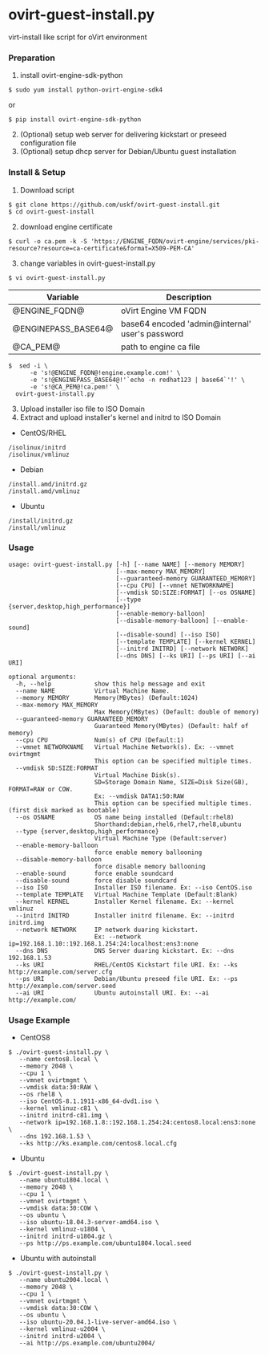 ovirt-guest-install.py
======================
virt-install like script for oVirt environment

### Preparation ###

1. install ovirt-engine-sdk-python
```
$ sudo yum install python-ovirt-engine-sdk4
```
or
```
$ pip install ovirt-engine-sdk-python
```
2. (Optional) setup web server for delivering kickstart or preseed configuration file
3. (Optional) setup dhcp server for Debian/Ubuntu guest installation

### Install & Setup ###

1. Download script
```
$ git clone https://github.com/uskf/ovirt-guest-install.git
$ cd ovirt-guest-install
```
2. download engine certificate
```
$ curl -o ca.pem -k -S 'https://ENGINE_FQDN/ovirt-engine/services/pki-resource?resource=ca-certificate&format=X509-PEM-CA'
```
3. change variables in ovirt-guest-install.py
```
$ vi ovirt-guest-install.py
```

|Variable|Description|
|-|-|
|@ENGINE_FQDN@|oVirt Engine VM FQDN|
|@ENGINEPASS_BASE64@|base64 encoded 'admin@internal' user's password|
|@CA_PEM@|path to engine ca file|

```
$  sed -i \
      -e 's!@ENGINE_FQDN@!engine.example.com!' \
      -e 's!@ENGINEPASS_BASE64@!'`echo -n redhat123 | base64`'!' \
      -e 's!@CA_PEM@!ca.pem!' \
  ovirt-guest-install.py
```
3. Upload installer iso file to ISO Domain
4. Extract and upload installer's kernel and initrd to ISO Domain
 - CentOS/RHEL
```
/isolinux/initrd
/isolinux/vmlinuz
```
 - Debian
```
/install.amd/initrd.gz
/install.amd/vmlinuz
```
 - Ubuntu
```
/install/initrd.gz
/install/vmlinuz
```

### Usage ###
```
usage: ovirt-guest-install.py [-h] [--name NAME] [--memory MEMORY]
                              [--max-memory MAX_MEMORY]
                              [--guaranteed-memory GUARANTEED_MEMORY]
                              [--cpu CPU] [--vmnet NETWORKNAME]
                              [--vmdisk SD:SIZE:FORMAT] [--os OSNAME]
                              [--type {server,desktop,high_performance}]
                              [--enable-memory-balloon]
                              [--disable-memory-balloon] [--enable-sound]
                              [--disable-sound] [--iso ISO]
                              [--template TEMPLATE] [--kernel KERNEL]
                              [--initrd INITRD] [--network NETWORK]
                              [--dns DNS] [--ks URI] [--ps URI] [--ai URI]

optional arguments:
  -h, --help            show this help message and exit
  --name NAME           Virtual Machine Name.
  --memory MEMORY       Memory(MBytes) (Default:1024)
  --max-memory MAX_MEMORY
                        Max Memory(MBytes) (Default: double of memory)
  --guaranteed-memory GUARANTEED_MEMORY
                        Guaranteed Memory(MBytes) (Default: half of memory)
  --cpu CPU             Num(s) of CPU (Default:1)
  --vmnet NETWORKNAME   Virtual Machine Network(s). Ex: --vmnet ovirtmgmt
                        This option can be specified multiple times.
  --vmdisk SD:SIZE:FORMAT
                        Virtual Machine Disk(s).
                        SD=Storage Domain Name, SIZE=Disk Size(GB), FORMAT=RAW or COW.
                        Ex: --vmdisk DATA1:50:RAW
                        This option can be specified multiple times.(first disk marked as bootable)
  --os OSNAME           OS name being installed (Default:rhel8)
                        Shorthand:debian,rhel6,rhel7,rhel8,ubuntu
  --type {server,desktop,high_performance}
                        Virtual Machine Type (Default:server)
  --enable-memory-balloon
                        force enable memory ballooning
  --disable-memory-balloon
                        force disable memory ballooning
  --enable-sound        force enable soundcard
  --disable-sound       force disable soundcard
  --iso ISO             Installer ISO filename. Ex: --iso CentOS.iso
  --template TEMPLATE   Virtual Machine Template (Default:Blank)
  --kernel KERNEL       Installer Kernel filename. Ex: --kernel vmlinuz
  --initrd INITRD       Installer initrd filename. Ex: --initrd initrd.img
  --network NETWORK     IP network duaring kickstart.
                        Ex: --network ip=192.168.1.10::192.168.1.254:24:localhost:ens3:none
  --dns DNS             DNS Server duaring kickstart. Ex: --dns 192.168.1.53
  --ks URI              RHEL/CentOS Kickstart file URI. Ex: --ks http://example.com/server.cfg
  --ps URI              Debian/Ubuntu preseed file URI. Ex: --ps http://example.com/server.seed
  --ai URI              Ubuntu autoinstall URI. Ex: --ai http://example.com/

```

### Usage Example ###
- CentOS8
```
$ ./ovirt-guest-install.py \
   --name centos8.local \
   --memory 2048 \
   --cpu 1 \
   --vmnet ovirtmgmt \
   --vmdisk data:30:RAW \
   --os rhel8 \
   --iso CentOS-8.1.1911-x86_64-dvd1.iso \
   --kernel vmlinuz-c81 \
   --initrd initrd-c81.img \
   --network ip=192.168.1.8::192.168.1.254:24:centos8.local:ens3:none \
   --dns 192.168.1.53 \
   --ks http://ks.example.com/centos8.local.cfg
```
- Ubuntu
```
$ ./ovirt-guest-install.py \
   --name ubuntu1804.local \
   --memory 2048 \
   --cpu 1 \
   --vmnet ovirtmgmt \
   --vmdisk data:30:COW \
   --os ubuntu \
   --iso ubuntu-18.04.3-server-amd64.iso \
   --kernel vmlinuz-u1804 \
   --initrd initrd-u1804.gz \
   --ps http://ps.example.com/ubuntu1804.local.seed
```
- Ubuntu with autoinstall
```
$ ./ovirt-guest-install.py \
   --name ubuntu2004.local \
   --memory 2048 \
   --cpu 1 \
   --vmnet ovirtmgmt \
   --vmdisk data:30:COW \
   --os ubuntu \
   --iso ubuntu-20.04.1-live-server-amd64.iso \
   --kernel vmlinuz-u2004 \
   --initrd initrd-u2004 \
   --ai http://ps.example.com/ubuntu2004/
```

